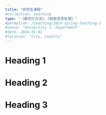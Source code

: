 ```yaml
---
title: "研究生课程"
#collection: teaching
type: "《最优化方法》、《智能信息处理》"
#permalink: /teaching/2014-spring-teaching-1
#venue: "University 1, Department"
#date: 2014-01-01
#location: "City, Country"
---
```



Heading 1
======

Heading 2
======

Heading 3
======
